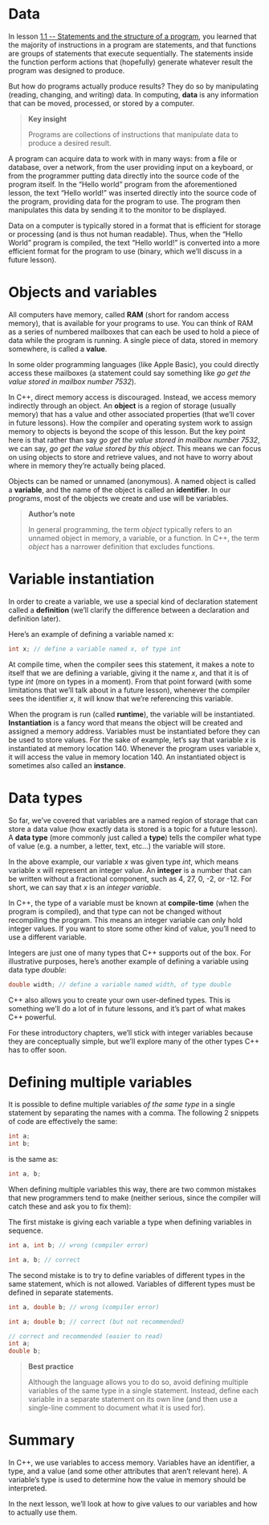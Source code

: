 # Data

In lesson [1.1 -- Statements and the structure of a program](https://www.learncpp.com/cpp-tutorial/statements-and-the-structure-of-a-program/), you learned that the majority of instructions in a program are statements, and that functions are groups of statements that execute sequentially. The statements inside the function perform actions that (hopefully) generate whatever result the program was designed to produce.

But how do programs actually produce results? They do so by manipulating (reading, changing, and writing) data. In computing, **data** is any information that can be moved, processed, or stored by a computer.

> **Key insight**
>
> Programs are collections of instructions that manipulate data to produce a desired result.

A program can acquire data to work with in many ways: from a file or database, over a network, from the user providing input on a keyboard, or from the programmer putting data directly into the source code of the program itself. In the “Hello world” program from the aforementioned lesson, the text “Hello world!” was inserted directly into the source code of the program, providing data for the program to use. The program then manipulates this data by sending it to the monitor to be displayed.

Data on a computer is typically stored in a format that is efficient for storage or processing (and is thus not human readable). Thus, when the “Hello World” program is compiled, the text “Hello world!” is converted into a more efficient format for the program to use (binary, which we’ll discuss in a future lesson).

# Objects and variables

All computers have memory, called **RAM** (short for random access memory), that is available for your programs to use. You can think of RAM as a series of numbered mailboxes that can each be used to hold a piece of data while the program is running. A single piece of data, stored in memory somewhere, is called a **value**.

In some older programming languages (like Apple Basic), you could directly access these mailboxes (a statement could say something like *go get the value stored in mailbox number 7532*).

In C++, direct memory access is discouraged. Instead, we access memory indirectly through an object. An **object** is a region of storage (usually memory) that has a value and other associated properties (that we’ll cover in future lessons). How the compiler and operating system work to assign memory to objects is beyond the scope of this lesson. But the key point here is that rather than say *go get the value stored in mailbox number 7532*, we can say, *go get the value stored by this object*. This means we can focus on using objects to store and retrieve values, and not have to worry about where in memory they’re actually being placed.

Objects can be named or unnamed (anonymous). A named object is called a **variable**, and the name of the object is called an **identifier**. In our programs, most of the objects we create and use will be variables.

> **Author’s note**
>
> In general programming, the term *object* typically refers to an unnamed object in memory, a variable, or a function. In C++, the term *object* has a narrower definition that excludes functions.

# Variable instantiation

In order to create a variable, we use a special kind of declaration statement called a **definition** (we’ll clarify the difference between a declaration and definition later).

Here’s an example of defining a variable named x:

```cpp
int x; // define a variable named x, of type int
```



At compile time, when the compiler sees this statement, it makes a note to itself that we are defining a variable, giving it the name *x*, and that it is of type *int* (more on types in a moment). From that point forward (with some limitations that we’ll talk about in a future lesson), whenever the compiler sees the identifier *x*, it will know that we’re referencing this variable.

When the program is run (called **runtime**), the variable will be instantiated. **Instantiation** is a fancy word that means the object will be created and assigned a memory address. Variables must be instantiated before they can be used to store values. For the sake of example, let’s say that variable *x* is instantiated at memory location 140. Whenever the program uses variable x, it will access the value in memory location 140. An instantiated object is sometimes also called an **instance**.

# Data types

So far, we’ve covered that variables are a named region of storage that can store a data value (how exactly data is stored is a topic for a future lesson). A **data type** (more commonly just called a **type**) tells the compiler what type of value (e.g. a number, a letter, text, etc…) the variable will store.

In the above example, our variable *x* was given type *int*, which means variable x will represent an integer value. An **integer** is a number that can be written without a fractional component, such as 4, 27, 0, -2, or -12. For short, we can say that *x* is an *integer variable*.

In C++, the type of a variable must be known at **compile-time** (when the program is compiled), and that type can not be changed without recompiling the program. This means an integer variable can only hold integer values. If you want to store some other kind of value, you’ll need to use a different variable.

Integers are just one of many types that C++ supports out of the box. For illustrative purposes, here’s another example of defining a variable using data type *double*:

```cpp
double width; // define a variable named width, of type double
```



C++ also allows you to create your own user-defined types. This is something we’ll do a lot of in future lessons, and it’s part of what makes C++ powerful.

For these introductory chapters, we’ll stick with integer variables because they are conceptually simple, but we’ll explore many of the other types C++ has to offer soon.

# Defining multiple variables

It is possible to define multiple variables *of the same type* in a single statement by separating the names with a comma. The following 2 snippets of code are effectively the same:

```cpp
int a;
int b;
```



is the same as:

```cpp
int a, b;
```



When defining multiple variables this way, there are two common mistakes that new programmers tend to make (neither serious, since the compiler will catch these and ask you to fix them):

The first mistake is giving each variable a type when defining variables in sequence.

```cpp
int a, int b; // wrong (compiler error)

int a, b; // correct
```



The second mistake is to try to define variables of different types in the same statement, which is not allowed. Variables of different types must be defined in separate statements.

```cpp
int a, double b; // wrong (compiler error)

int a; double b; // correct (but not recommended)

// correct and recommended (easier to read)
int a;
double b;
```



> **Best practice**
>
> Although the language allows you to do so, avoid defining multiple variables of the same type in a single statement. Instead, define each variable in a separate statement on its own line (and then use a single-line comment to document what it is used for).

# Summary

In C++, we use variables to access memory. Variables have an identifier, a type, and a value (and some other attributes that aren’t relevant here). A variable’s type is used to determine how the value in memory should be interpreted.

In the next lesson, we’ll look at how to give values to our variables and how to actually use them.